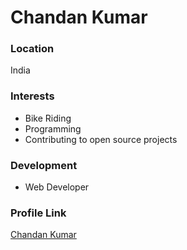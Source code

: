 # Chandan Kumar

### Location

India

### Interests

- Bike Riding
- Programming
- Contributing to open source projects

### Development

- Web Developer

### Profile Link

[Chandan Kumar](https://github.com/kumarchandang)
